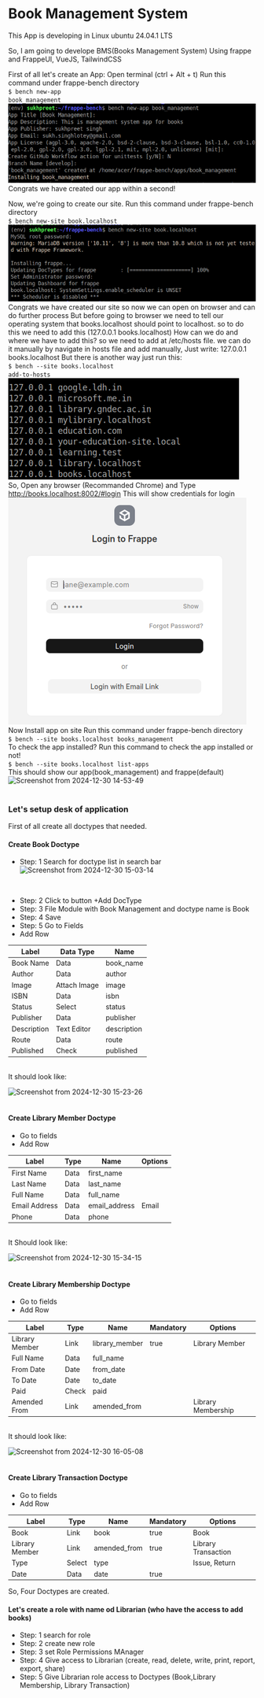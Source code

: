 <h1>Book Management System</h1>
This App is developing in Linux ubuntu 24.04.1 LTS

So, I am going to develope BMS(Books Management System)
Using frappe and FrappeUI, VueJS, TailwindCSS

First of all let's create an App:
Open terminal (ctrl + Alt + t)
Run this command under frappe-bench directory
<br>
<code>$ bench new-app book_management</code>
<br>
![alt text](<Screenshot from 2024-11-29 23-09-38.png>)
<br>
Congrats we have created our app within a second!

Now, we're going to create our site.
Run this command under frappe-bench directory
<br>
<code>$ bench new-site book.localhost</code>
<br>
![alt text](<Screenshot from 2024-11-29 23-18-57.png>)
<br>
Congrats we have created our site 
so now we can open on browser and can do further process
But before going to browser we need to tell our operating system that books.localhost should point to localhost.
so to do this we need to add this (127.0.0.1 books.localhost)
How can we do and where we have to add this?
so we need to add at /etc/hosts file.
we can do it manually by navigate in hosts file and add manually, Just write:
127.0.0.1 books.localhost
But there is another way just run this:
<br>
<code>$ bench --site books.localhost add-to-hosts</code>
<br>
![alt text](<Screenshot from 2024-11-29 23-27-34.png>)
<br>
So, Open any browser (Recommanded Chrome)
and Type http://books.localhost:8002/#login
This will show credentials for login
<br>
![alt text](<Screenshot from 2024-11-29 23-36-30.png>)
<br>
Now Install app on site
Run this command under frappe-bench directory
<br>
<code>$ bench --site books.localhost books_management</code>
<br>
To check the app installed?
Run this command to check the app installed or not!
<br>
<code>$ bench --site books.localhost list-apps</code>
<br>
This should show our app(book_management) and frappe(default)
![Screenshot from 2024-12-30 14-53-49](https://github.com/user-attachments/assets/8124830f-1bce-4fd8-bd7a-8d232463727f)
<br><br>
### Let's setup desk of application
First of all create all doctypes that needed.
#### Create Book Doctype 
* Step: 1 Search for doctype list in search bar <br>
![Screenshot from 2024-12-30 15-03-14](https://github.com/user-attachments/assets/cccf6b12-9ec0-4989-b076-93d40072f423)
<br>

* Step: 2 Click to button +Add DocType
* Step: 3 File Module with Book Management and doctype name is Book
* Step: 4 Save
* Step: 5 Go to Fields
* Add Row

| Label          | Data Type        | Name        |
|----------------|------------------|-------------|
| Book Name      | Data             | book_name   |
| Author         | Data             | author      |
| Image          | Attach Image     | image       |
| ISBN           | Data             | isbn        |
| Status         | Select           | status      |
| Publisher      | Data             | publisher   |
| Description    | Text Editor      | description |
| Route          | Data             | route       |
| Published      | Check            | published   |

<br>
It should look like:
<br>

![Screenshot from 2024-12-30 15-23-26](https://github.com/user-attachments/assets/cda781b1-7985-41f8-b71d-265db3e229ce)
<br><br>
#### Create Library Member Doctype
* Go to fields
* Add Row

| Label          | Type            | Name        | Options          |
|----------------|-----------------|-------------|------------------|
| First Name     | Data            | first_name  |                  |
| Last Name      | Data            | last_name   |                  |
| Full Name      | Data            | full_name   |                  |
| Email Address  | Data            | email_address | Email          |
| Phone          | Data            | phone       |                  |

<br>
It Should look like:
<br>

![Screenshot from 2024-12-30 15-34-15](https://github.com/user-attachments/assets/861be22b-be19-4147-bedd-43325df9a63d)
<br><br>
#### Create Library Membership Doctype
* Go to fields
* Add Row

| Label           | Type  | Name           | Mandatory | Options             |
|------------------|-------|----------------|-----------|---------------------|
| Library Member   | Link  | library_member | true      | Library Member      |
| Full Name        | Data  | full_name      |           |                     |
| From Date        | Date  | from_date      |           |                     |
| To Date          | Date  | to_date        |           |                     |
| Paid             | Check | paid           |           |                     |
| Amended From     | Link  | amended_from   |           | Library Membership  |

<br>
It should look like:
<br>

![Screenshot from 2024-12-30 16-05-08](https://github.com/user-attachments/assets/e3a858a0-c38b-41a7-825a-fc7d3c7f63c3)
<br><br>
#### Create Library Transaction Doctype
* Go to fields
* Add Row

| Label           | Type   | Name           | Mandatory | Options               |
|------------------|--------|----------------|-----------|----------------------|
| Book            | Link   | book           | true      | Book                  |
| Library Member  | Link   | amended_from   | true      | Library Transaction   |
| Type            | Select | type           |           | Issue, Return         |
| Date            | Data   | date           | true      |                       |

So, Four Doctypes are created.

#### Let's create a role with name od Librarian (who have the access to add books)
* Step: 1 search for role
* Step: 2 create new role
* Step: 3 set Role Permissions MAnager
* Step: 4 Give access to Librarian (create, read, delete, write, print, report, export, share)
* Step: 5 Give Librarian role access to Doctypes (Book,Library Membership, Library Transaction)

